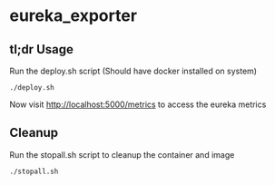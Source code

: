 # eureka_exporter

## tl;dr Usage
Run the deploy.sh script (Should have docker installed on system)

`./deploy.sh`

Now visit [http://localhost:5000/metrics](http://localhost:5000/metrics) to access the eureka metrics

## Cleanup
Run the stopall.sh script to cleanup the container and image

`./stopall.sh`

